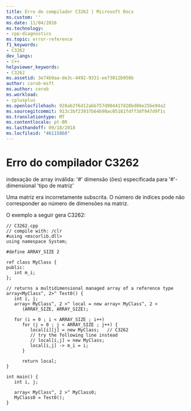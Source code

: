 ```yaml
---
title: Erro do compilador C3262 | Microsoft Docs
ms.custom: ''
ms.date: 11/04/2016
ms.technology:
- cpp-diagnostics
ms.topic: error-reference
f1_keywords:
- C3262
dev_langs:
- C++
helpviewer_keywords:
- C3262
ms.assetid: 3e74b9aa-de3c-4492-9331-ee73012b958b
author: corob-msft
ms.author: corob
ms.workload:
- cplusplus
ms.openlocfilehash: 928ab2f6d12abb757d904417d28bd86e25be94a2
ms.sourcegitcommit: 913c3bf23937b64b90ac05181fdff3df947d9f1c
ms.translationtype: MT
ms.contentlocale: pt-BR
ms.lasthandoff: 09/18/2018
ms.locfileid: "46115860"
---
```

# <a name="compiler-error-c3262"></a>Erro do compilador C3262

indexação de array inválida: '#' dimensão (ões) especificada para '#'-dimensional 'tipo de matriz'

Uma matriz era incorretamente subscrita. O número de índices pode não corresponder ao número de dimensões na matriz.

O exemplo a seguir gera C3262:

```
// C3262.cpp
// compile with: /clr
#using <mscorlib.dll>
using namespace System;

#define ARRAY_SIZE 2

ref class MyClass {
public:
   int m_i;
};

// returns a multidimensional managed array of a reference type
array<MyClass^, 2>^ Test0() {
   int i, j;
   array< MyClass^, 2 >^ local = new array< MyClass^, 2 >
      (ARRAY_SIZE, ARRAY_SIZE);

   for (i = 0 ; i < ARRAY_SIZE ; i++)
      for (j = 0 ; j < ARRAY_SIZE ; j++) {
         local[i][j] = new MyClass;   // C3262
         // try the following line instead
         // local[i,j] = new MyClass;
         local[i,j] -> m_i = i;
      }

      return local;
}

int main() {
   int i, j;

   array< MyClass^, 2 >^ MyClass0;
   MyClass0 = Test0();
}
```
